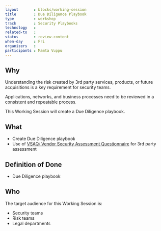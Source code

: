 ```yaml
---
layout       : blocks/working-session
title        : Due Diligence Playbook
type         : workshop
track        : Security Playbooks
technology   :
related-to   :
status       : review-content
when-day     : Fri
organizers   :
participants : Mamta Vuppu
---
```


## Why

Understanding the risk created by 3rd party services, products, or future acquisitions is a key requirement for security teams.

Applications, networks, and business processes need to be reviewed in a consistent and repeatable process. 

This Working Session will create a Due Diligence playbook.

## What

 - Create Due Diligence playbook
 - Use of [VSAQ: Vendor Security Assessment Questionnaire](https://github.com/google/vsaq) for 3rd party assessment
 
## Definition of Done

- Due Diligence playbook

## Who

The target audience for this Working Session is:

 - Security teams
 - Risk teams
 - Legal departments
